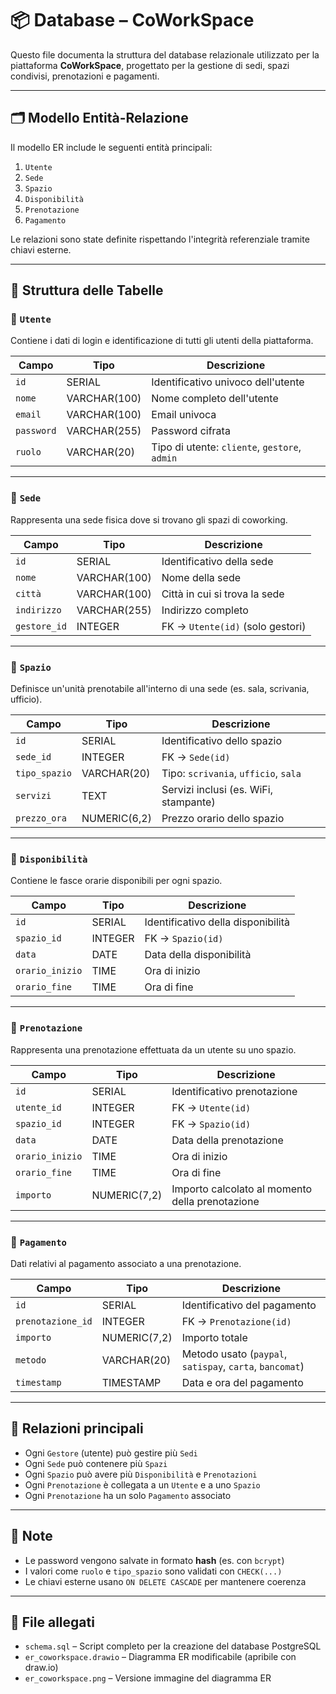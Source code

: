 # 📦 Database – CoWorkSpace

Questo file documenta la struttura del database relazionale utilizzato per la piattaforma **CoWorkSpace**, progettato per la gestione di sedi, spazi condivisi, prenotazioni e pagamenti.

---

## 🗂️ Modello Entità-Relazione

Il modello ER include le seguenti entità principali:

1. `Utente`
2. `Sede`
3. `Spazio`
4. `Disponibilità`
5. `Prenotazione`
6. `Pagamento`

Le relazioni sono state definite rispettando l'integrità referenziale tramite chiavi esterne.

---

## 🧱 Struttura delle Tabelle

### 🔹 `Utente`

Contiene i dati di login e identificazione di tutti gli utenti della piattaforma.

| Campo     | Tipo         | Descrizione                                  |
|-----------|--------------|----------------------------------------------|
| `id`      | SERIAL       | Identificativo univoco dell'utente           |
| `nome`    | VARCHAR(100) | Nome completo dell'utente                    |
| `email`   | VARCHAR(100) | Email univoca                                |
| `password`| VARCHAR(255) | Password cifrata                             |
| `ruolo`   | VARCHAR(20)  | Tipo di utente: `cliente`, `gestore`, `admin`|

---

### 🔹 `Sede`

Rappresenta una sede fisica dove si trovano gli spazi di coworking.

| Campo         | Tipo         | Descrizione                              |
|---------------|--------------|------------------------------------------|
| `id`          | SERIAL       | Identificativo della sede                |
| `nome`        | VARCHAR(100) | Nome della sede                          |
| `città`       | VARCHAR(100) | Città in cui si trova la sede            |
| `indirizzo`   | VARCHAR(255) | Indirizzo completo                       |
| `gestore_id`  | INTEGER      | FK → `Utente(id)` (solo gestori)         |

---

### 🔹 `Spazio`

Definisce un'unità prenotabile all'interno di una sede (es. sala, scrivania, ufficio).

| Campo         | Tipo         | Descrizione                              |
|---------------|--------------|------------------------------------------|
| `id`          | SERIAL       | Identificativo dello spazio              |
| `sede_id`     | INTEGER      | FK → `Sede(id)`                          |
| `tipo_spazio` | VARCHAR(20)  | Tipo: `scrivania`, `ufficio`, `sala`     |
| `servizi`     | TEXT         | Servizi inclusi (es. WiFi, stampante)    |
| `prezzo_ora`  | NUMERIC(6,2) | Prezzo orario dello spazio               |

---

### 🔹 `Disponibilità`

Contiene le fasce orarie disponibili per ogni spazio.

| Campo        | Tipo   | Descrizione                          |
|--------------|--------|--------------------------------------|
| `id`         | SERIAL | Identificativo della disponibilità   |
| `spazio_id`  | INTEGER| FK → `Spazio(id)`                    |
| `data`       | DATE   | Data della disponibilità             |
| `orario_inizio` | TIME   | Ora di inizio                        |
| `orario_fine`   | TIME   | Ora di fine                          |

---

### 🔹 `Prenotazione`

Rappresenta una prenotazione effettuata da un utente su uno spazio.

| Campo         | Tipo   | Descrizione                          |
|---------------|--------|--------------------------------------|
| `id`          | SERIAL | Identificativo prenotazione          |
| `utente_id`   | INTEGER| FK → `Utente(id)`                    |
| `spazio_id`   | INTEGER| FK → `Spazio(id)`                    |
| `data`        | DATE   | Data della prenotazione              |
| `orario_inizio`  | TIME   | Ora di inizio                        |
| `orario_fine`    | TIME   | Ora di fine                          |
| `importo`     | NUMERIC(7,2) | Importo calcolato al momento della prenotazione |

---

### 🔹 `Pagamento`

Dati relativi al pagamento associato a una prenotazione.

| Campo             | Tipo         | Descrizione                          |
|-------------------|--------------|--------------------------------------|
| `id`              | SERIAL       | Identificativo del pagamento         |
| `prenotazione_id` | INTEGER      | FK → `Prenotazione(id)`              |
| `importo`         | NUMERIC(7,2) | Importo totale                       |
| `metodo`          | VARCHAR(20)  | Metodo usato (`paypal`, `satispay`, `carta`, `bancomat`) |
| `timestamp`       | TIMESTAMP    | Data e ora del pagamento             |


---

## 🧭 Relazioni principali

- Ogni `Gestore` (utente) può gestire più `Sedi`
- Ogni `Sede` può contenere più `Spazi`
- Ogni `Spazio` può avere più `Disponibilità` e `Prenotazioni`
- Ogni `Prenotazione` è collegata a un `Utente` e a uno `Spazio`
- Ogni `Prenotazione` ha un solo `Pagamento` associato

---

## 📌 Note

- Le password vengono salvate in formato **hash** (es. con `bcrypt`)
- I valori come `ruolo` e `tipo_spazio` sono validati con `CHECK(...)`
- Le chiavi esterne usano `ON DELETE CASCADE` per mantenere coerenza

---

## 📎 File allegati

- `schema.sql` – Script completo per la creazione del database PostgreSQL
- `er_coworkspace.drawio` – Diagramma ER modificabile (apribile con draw.io)
- `er_coworkspace.png` – Versione immagine del diagramma ER

